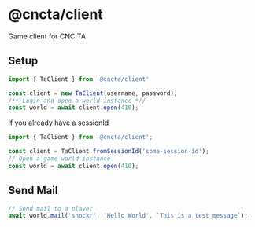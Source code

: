 # @cncta/client

Game client for CNC:TA

## Setup

```typescript
import { TaClient } from '@cncta/client'

const client = new TaClient(username, password);
/** Login and open a world instance *//
const world = await client.open(410);
```

If you already have a sessionId

```typescript
import { TaClient } from '@cncta/client';

const client = TaClient.fromSessionId('some-session-id');
// Open a game world instance
const world = await client.open(410);
```

## Send Mail

```typescript
// Send mail to a player
await world.mail('shockr', 'Hello World', `This is a test message`);
```
